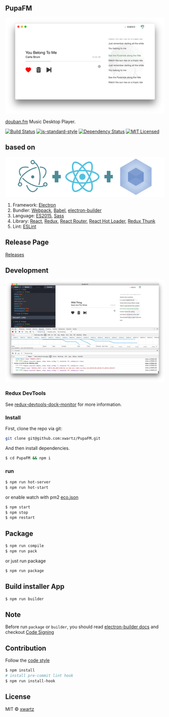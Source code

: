 ## PupaFM
![screen](./screen.png)

[douban.fm](https://douban.fm) Music Desktop Player.

[![Build Status](https://travis-ci.org/xwartz/PupaFM.svg?branch=master)](https://travis-ci.org/xwartz/PupaFM)
[![js-standard-style](https://img.shields.io/badge/code%20style-standard-brightgreen.svg?style=flat)](http://standardjs.com/)
[![Dependency Status](https://david-dm.org/xwartz/PupaFM.svg?style=flat-square)](https://david-dm.org/xwartz/PupaFM)
[![MIT Licensed](https://img.shields.io/badge/License-MIT-blue.svg?style=flat)](https://opensource.org/licenses/MIT)

## based on

![based on](./erb-logo.png)

1. Framework: [Electron](http://electron.atom.io/)
2. Bundler: [Webpack](http://webpack.github.io/docs/),
[Babel](https://babeljs.io), 
[electron-builder](https://github.com/electron-userland/electron-builder)
3. Language: [ES2015](https://babeljs.io/docs/learn-es2015/), [Sass](http://sass-lang.com/)
4. Library: [React](https://facebook.github.io/react/), [Redux](https://github.com/reactjs/redux),
[React Router](https://github.com/reactjs/react-router),
[React Hot Loader](https://github.com/gaearon/react-hot-loader),
[Redux Thunk](https://github.com/gaearon/redux-thunk)
5. Lint: [ESLint](http://eslint.org/)

## Release Page
[Releases](https://github.com/xwartz/PupaFM/releases)

## Development

![based on](./dev.png)

### Redux DevTools
See [redux-devtools-dock-monitor](https://github.com/gaearon/redux-devtools-dock-monitor) for more information.

### Install

First, clone the repo via git:

```bash
git clone git@github.com:xwartz/PupaFM.git
```

And then install dependencies.

```bash
$ cd PupaFM && npm i
```

### run

```bash
$ npm run hot-server
$ npm run hot-start
```

or enable watch with pm2 [eco.json](./eco.json)

```bash
$ npm start
$ npm stop
$ npm restart
```

## Package

```bash
$ npm run compile
$ npm run pack
```

or just run package

```bash
$ npm run package
```

## Build installer App

```bash
$ npm run builder
```

## Note
Before run `package` or `builder`, you should read [electron-builder docs](https://github.com/electron-userland/electron-builder#readme) and checkout [Code Signing](https://github.com/electron-userland/electron-builder#code-signing)

## Contribution

Follow the [code style](./.eslintrc.js)

```bash
$ npm install
# install pre-commit lint hook
$ npm run install-hook
```

## License
MIT © [xwartz](https://github.com/xwartz)

